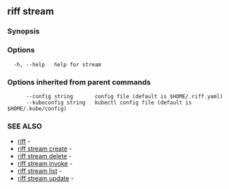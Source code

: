 ## riff stream



### Synopsis



### Options

```
  -h, --help   help for stream
```

### Options inherited from parent commands

```
      --config string       config file (default is $HOME/.riff.yaml)
      --kubeconfig string   kubectl config file (default is $HOME/.kube/config)
```

### SEE ALSO

* [riff](riff.md)	 - 
* [riff stream create](riff_stream_create.md)	 - 
* [riff stream delete](riff_stream_delete.md)	 - 
* [riff stream invoke](riff_stream_invoke.md)	 - 
* [riff stream list](riff_stream_list.md)	 - 
* [riff stream update](riff_stream_update.md)	 - 

